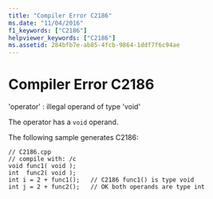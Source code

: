 ```yaml
---
title: "Compiler Error C2186"
ms.date: "11/04/2016"
f1_keywords: ["C2186"]
helpviewer_keywords: ["C2186"]
ms.assetid: 284bfb7e-ab85-4fcb-9864-1ddf7f6c94ae
---
```

# Compiler Error C2186

'operator' : illegal operand of type 'void'

The operator has a `void` operand.

The following sample generates C2186:

```
// C2186.cpp
// compile with: /c
void func1( void );
int  func2( void );
int i = 2 + func1();   // C2186 func1() is type void
int j = 2 + func2();   // OK both operands are type int
```